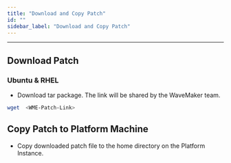 ```yaml
---
title: "Download and Copy Patch"
id: ""
sidebar_label: "Download and Copy Patch"
---
```

---

## Download Patch

### Ubuntu & RHEL

- Download tar package. The link will be shared by the WaveMaker team.

```bash
wget  <WME-Patch-Link>
```

## Copy Patch to Platform Machine

- Copy downloaded patch file to the home directory on the Platform Instance.
